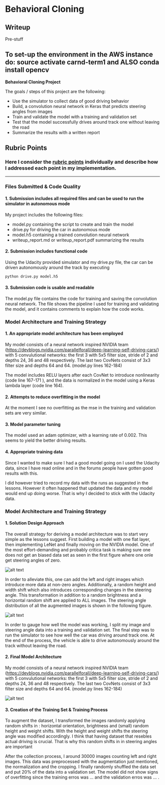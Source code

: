 # **Behavioral Cloning** 

## Writeup

Pre-stuff

To set-up the environment in the AWS instance do: source activate carnd-term1 and ALSO
conda install opencv
---
**Behavioral Cloning Project**

The goals / steps of this project are the following:
* Use the simulator to collect data of good driving behavior
* Build, a convolution neural network in Keras that predicts steering angles from images
* Train and validate the model with a training and validation set
* Test that the model successfully drives around track one without leaving the road
* Summarize the results with a written report

[//]: # (Image References)

[image1]: ./examples/model.png "Model Visualization"
[image2]: ./examples/angles_before_augment_udacitydata.png "Udacity Data Before Augmentation"
[image3]: ./examples/angles_before_augment_udacitydata.png "Udacity Data After Augmentation"
[image4]: ./examples/placeholder_small.png "Recovery Image"
[image5]: ./examples/placeholder_small.png "Normal Image"
[image6]: ./examples/placeholder_small.png "Flipped Image"

## Rubric Points
### Here I consider the [rubric points](https://review.udacity.com/#!/rubrics/432/view) individually and describe how I addressed each point in my implementation.  

---
### Files Submitted & Code Quality

#### 1. Submission includes all required files and can be used to run the simulator in autonomous mode

My project includes the following files:
* model.py containing the script to create and train the model
* drive.py for driving the car in autonomous mode
* model.h5 containing a trained convolution neural network 
* writeup_report.md or writeup_report.pdf summarizing the results

#### 2. Submission includes functional code
Using the Udacity provided simulator and my drive.py file, the car can be driven autonomously around the track by executing 
```sh
python drive.py model.h5
```
#### 3. Submission code is usable and readable

The model.py file contains the code for training and saving the convolution neural network. The file shows the pipeline I used for training and validating the model, and it contains comments to explain how the code works.

### Model Architecture and Training Strategy

#### 1. An appropriate model architecture has been employed

My model consists of a neural network inspired NVIDIA team (https://devblogs.nvidia.com/parallelforall/deep-learning-self-driving-cars/) with 5 convulutional networks: the first 3 with 5x5 filter size, stride of 2 and depths 24, 36 and 48 respectively. The last two CovNets consist of 3x3 filter size and depths 64 and 64. (model.py lines 162-184) 

The model includes RELU layers after each CovNet to introduce nonlinearity (code line 167-171 ), and the data is normalized in the model using a Keras lambda layer (code line 164). 

#### 2. Attempts to reduce overfitting in the model

At the moment I see no overfitting as the mse in the training and validation sets are very similar.

#### 3. Model parameter tuning

The model used an adam optimizer, with a learning rate of 0.002. This seems to yield the better driving results.

#### 4. Appropriate training data

Since I wanted to make sure I had a good model going on I used the Udacity data, since I have read online and in the forums
people have gotten good results with this.

I did however tried to record my data with the runs as suggested in the lessons. However it often happened that updated
the data and my model would end up doing worse. That is why I decided to stick with the Udacity data.   

### Model Architecture and Training Strategy

#### 1. Solution Design Approach

The overall strategy for deriving a model architecture was to start very simple as the lessons suggest. First building a model
with one flat layer, then implementing LeNet and finally moving on the NVIDIA model. One of the most effort-demanding and probably
critica task is making sure one does not get an biased data set as seen in the first figure where one onle get steering angles of
zero.

![alt text][image2]

In order to alleviate this, one can add the left and right images which introduce more data at non-zero angles. Additionally,
a random height and width shift which also introduces corresponding changes in the steering angle. This transformation in
addition to a random brightness and a horizontal random shift are applied to ALL images. The steering angle distribution of
all the augmented images is shown in the following figure. 

![alt text][image3]

In order to gauge how well the model was working, I split my image and steering angle data into a training and validation set. 
The final step was to run the simulator to see how well the car was driving around track one. 
At the end of the process, the vehicle is able to drive autonomously around the track without leaving the road.

#### 2. Final Model Architecture

My model consists of a neural network inspired NVIDIA team (https://devblogs.nvidia.com/parallelforall/deep-learning-self-driving-cars/) with 5 convulutional networks: the first 3 with 5x5 filter size, stride of 2 and depths 24, 36 and 48 respectively. The last two CovNets consist of 3x3 filter size and depths 64 and 64. (model.py lines 162-184) 

![alt text][image1]

#### 3. Creation of the Training Set & Training Process

To augment the dataset, I transformed the images randomly applying random shifts in : horizontal orientation, brightness and (small) random height and weight shifts. With the height and weight shifts the steering angle was modified accordingly. I think that having dataset that resebles actual driving is crucial. That is why this random shifts in in steering angles are important 

After the collection process, I around 30000 images counting left and right images. This data was preprocessed with the augmentation just mentioned, the normalization and the cropping. I finally randomly shuffled the data set and put 20% of the data into a validation set. The model did not show signs of overfitting since the training erros was ... and the validation erros was ... . 
